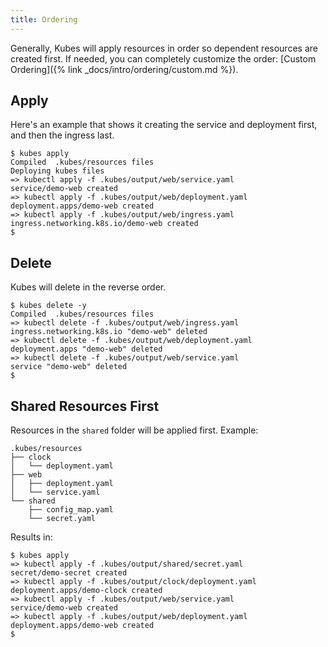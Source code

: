 ```yaml
---
title: Ordering
---
```


Generally, Kubes will apply resources in order so dependent resources are created first. If needed, you can completely customize the order: [Custom Ordering]({% link _docs/intro/ordering/custom.md %}).

## Apply

Here's an example that shows it creating the service and deployment first, and then the ingress last.

    $ kubes apply
    Compiled  .kubes/resources files
    Deploying kubes files
    => kubectl apply -f .kubes/output/web/service.yaml
    service/demo-web created
    => kubectl apply -f .kubes/output/web/deployment.yaml
    deployment.apps/demo-web created
    => kubectl apply -f .kubes/output/web/ingress.yaml
    ingress.networking.k8s.io/demo-web created
    $

## Delete

Kubes will delete in the reverse order.

    $ kubes delete -y
    Compiled  .kubes/resources files
    => kubectl delete -f .kubes/output/web/ingress.yaml
    ingress.networking.k8s.io "demo-web" deleted
    => kubectl delete -f .kubes/output/web/deployment.yaml
    deployment.apps "demo-web" deleted
    => kubectl delete -f .kubes/output/web/service.yaml
    service "demo-web" deleted
    $

## Shared Resources First

Resources in the `shared` folder will be applied first.  Example:

    .kubes/resources
    ├── clock
    │   └── deployment.yaml
    ├── web
    │   ├── deployment.yaml
    │   └── service.yaml
    └── shared
        ├── config_map.yaml
        └── secret.yaml

Results in:

    $ kubes apply
    => kubectl apply -f .kubes/output/shared/secret.yaml
    secret/demo-secret created
    => kubectl apply -f .kubes/output/clock/deployment.yaml
    deployment.apps/demo-clock created
    => kubectl apply -f .kubes/output/web/service.yaml
    service/demo-web created
    => kubectl apply -f .kubes/output/web/deployment.yaml
    deployment.apps/demo-web created
    $

